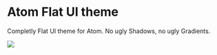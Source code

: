 # Atom Flat UI theme

Completly Flat UI theme for Atom.
No ugly Shadows, no ugly Gradients.


![](https://raw.github.com/gnomus/atom-flat-ui/master/screen.png)
